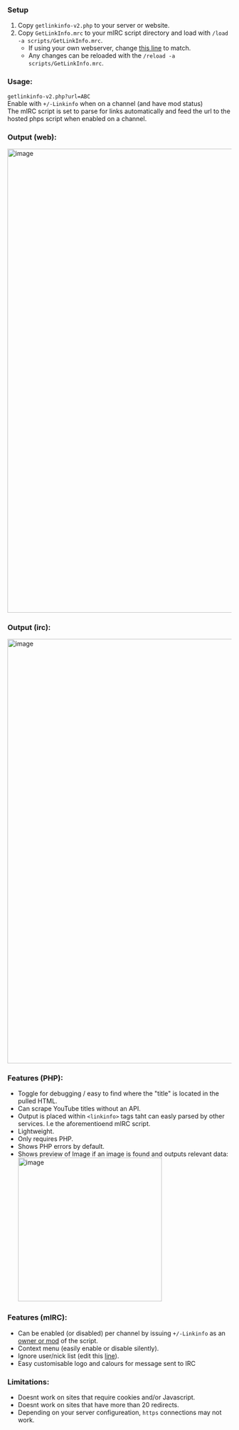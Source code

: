 ### Setup
1. Copy `getlinkinfo-v2.php` to your server or website.
2. Copy `GetLinkInfo.mrc` to your mIRC script directory and load with `/load -a scripts/GetLinkInfo.mrc`.
   * If using your own webserver, change [this line]( https://github.com/Moodkiller/GetLinkInfo/blob/main/GetLinkInfo.mrc#L66) to match.
   * Any changes can be reloaded with the `/reload -a scripts/GetLinkInfo.mrc`.

### Usage:
`getlinkinfo-v2.php?url=ABC`   
Enable with `+/-Linkinfo` when on a channel (and have mod status)    
The mIRC script is set to parse for links automatically and feed the url to the hosted phps script when enabled on a channel. 

### Output (web):
<img width="1043" alt="image" src="https://github.com/Moodkiller/GetLinkInfo/assets/11341653/e4b7fb83-e75a-4dde-ac35-63e0dbec286d">

### Output (irc):
<img width="954" alt="image" src="https://github.com/Moodkiller/GetLinkInfo/assets/11341653/0574d2aa-64f8-48df-8928-bb21fed62843">

### Features (PHP):
* Toggle for debugging / easy to find where the "title" is located in the pulled HTML.
* Can scrape YouTube titles without an API.
* Output is placed within `<linkinfo>` tags taht can easly parsed by other services. I.e the aforementioend mIRC script.
* Lightweight.
* Only requires PHP.
* Shows PHP errors by default.
* Shows preview of Image if an image is found and outputs relevant data:   
   <img width="323" alt="image" src="https://github.com/Moodkiller/GetLinkInfo/assets/11341653/fb504d3c-e9a5-4505-9118-a064d4d1bee3">

### Features (mIRC):
* Can be enabled (or disabled) per channel by issuing `+/-Linkinfo` as an [owner or mod](https://github.com/Moodkiller/GetLinkInfo/blob/main/GetLinkInfo.mrc#L27) of the script.
* Context menu (easily enable or disable silently).
* Ignore user/nick list (edit this [line](https://github.com/Moodkiller/GetLinkInfo/blob/main/GetLinkInfo.mrc#L21)).
* Easy customisable logo and calours for message sent to IRC
  
### Limitations:
* Doesnt work on sites that require cookies and/or Javascript.
* Doesnt work on sites that have more than 20 redirects.
* Depending on your server configureation, `https` connections may not work.
